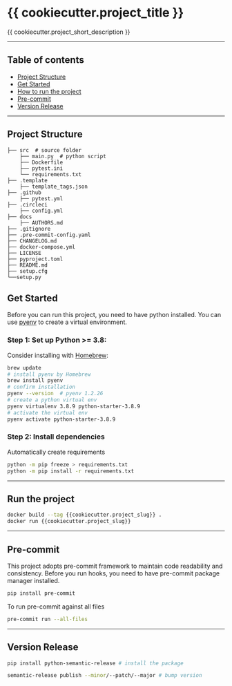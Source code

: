 # {{ cookiecutter.project_title }}

{{ cookiecutter.project_short_description }}

----
## Table of contents
- [Project Structure](#structure)
- [Get Started](#getstarted)
- [How to run the project](#run)
- [Pre-commit](#pre-commit)
- [Version Release](#version)

----
## Project Structure <a name="structure"></a>
    ├── src  # source folder
        ├── main.py  # python script
        ├── Dockerfile
        ├── pytest.ini
        └── requirements.txt
    ├── .template
        ├── template_tags.json
    ├── .github
        ├── pytest.yml
    ├── .circleci
        ├── config.yml
    ├── docs
        ├── AUTHORS.md  
    ├── .gitignore
    ├── .pre-commit-config.yaml
    ├── CHANGELOG.md
    ├── docker-compose.yml
    ├── LICENSE
    ├── pyproject.toml
    ├── README.md
    ├── setup.cfg
    └──setup.py
## Get Started <a name="getstarted"></a>

Before you can run this project, you need to have python installed.
You can use [pyenv](https://github.com/pyenv/pyenv) to create a virtual environment.

### Step 1: Set up Python >= 3.8:
Consider installing with [Homebrew](https://docs.brew.sh/):
```bash
brew update
# install pyenv by Homebrew
brew install pyenv
# confirm installation
pyenv --version  # pyenv 1.2.26
# create a python virtual env
pyenv virtualenv 3.8.9 python-starter-3.8.9
# activate the virtual env
pyenv activate python-starter-3.8.9
```

### Step 2: Install dependencies
Automatically create requirements
```bash
python -m pip freeze > requirements.txt
python -m pip install -r requirements.txt
```

----
## Run the project <a name="run"></a>
```bash
docker build --tag {{cookiecutter.project_slug}} .
docker run {{cookiecutter.project_slug}}
```
----

## Pre-commit <a name="pre-commit"></a>
This project adopts pre-commit framework to maintain code readability and consistency.
Before you run hooks, you need to have pre-commit package manager installed.

```bash
pip install pre-commit
```
To run pre-commit against all files
```bash
pre-commit run --all-files
```
---

## Version Release <a name="version"></a>
```bash
pip install python-semantic-release # install the package

semantic-release publish --minor/--patch/--major # bump version
```
